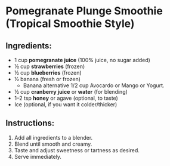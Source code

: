 # **Pomegranate Plunge Smoothie (Tropical Smoothie Style)**

## **Ingredients:**

* 1 cup **pomegranate juice** (100% juice, no sugar added)
* ½ cup **strawberries** (frozen)
* ½ cup **blueberries** (frozen)
* ½ banana (fresh or frozen)
  * Banana alternative 1/2 cup Avocardo or Mango or Yogurt.
* ½ cup **cranberry juice** or **water** (for blending)
* 1–2 tsp **honey** or agave (optional, to taste)
* Ice (optional, if you want it colder/thicker)

## **Instructions:**

1. Add all ingredients to a blender.
2. Blend until smooth and creamy.
3. Taste and adjust sweetness or tartness as desired.
4. Serve immediately.
